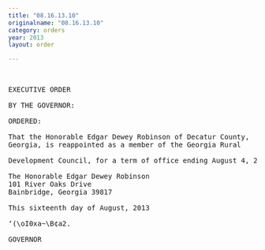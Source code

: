 ```yaml
---
title: "08.16.13.10"
originalname: "08.16.13.10"
category: orders
year: 2013
layout: order

---
```

<pre>
 

EXECUTIVE ORDER

BY THE GOVERNOR:

ORDERED:

That the Honorable Edgar Dewey Robinson of Decatur County,
Georgia, is reappointed as a member of the Georgia Rural

Development Council, for a term of office ending August 4, 2015.

The Honorable Edgar Dewey Robinson
101 River Oaks Drive
Bainbridge, Georgia 39817

This sixteenth day of August, 2013

‘(\oI0xa~\B¢a2.

GOVERNOR

</pre>

